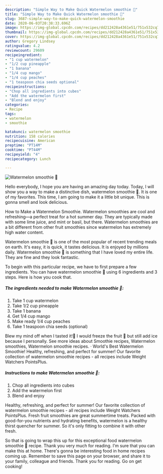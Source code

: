 ```yaml
---
description: "Simple Way to Make Quick Watermelon smoothie 🍉"
title: "Simple Way to Make Quick Watermelon smoothie 🍉"
slug: 3687-simple-way-to-make-quick-watermelon-smoothie
date: 2020-06-03T20:38:33.696Z
image: https://img-global.cpcdn.com/recipes/dd212428a4361e51/751x532cq70/watermelon-smoothie-🍉-recipe-main-photo.jpg
thumbnail: https://img-global.cpcdn.com/recipes/dd212428a4361e51/751x532cq70/watermelon-smoothie-🍉-recipe-main-photo.jpg
cover: https://img-global.cpcdn.com/recipes/dd212428a4361e51/751x532cq70/watermelon-smoothie-🍉-recipe-main-photo.jpg
author: Gregory Lindsey
ratingvalue: 4.2
reviewcount: 29609
recipeingredient:
- "1 cup watermelon"
- "1/2 cup pineapple"
- "1 banana"
- "1/4 cup mango"
- "1/4 cup peaches"
- "1 teaspoon chia seeds optional"
recipeinstructions:
- "Chop all ingredients into cubes"
- "Add the watermelon first"
- "Blend and enjoy"
categories:
- Recipe
tags:
- watermelon
- smoothie

katakunci: watermelon smoothie 
nutrition: 158 calories
recipecuisine: American
preptime: "PT14M"
cooktime: "PT44M"
recipeyield: "4"
recipecategory: Lunch

---
```



![Watermelon smoothie 🍉](https://img-global.cpcdn.com/recipes/dd212428a4361e51/751x532cq70/watermelon-smoothie-🍉-recipe-main-photo.jpg)

Hello everybody, I hope you are having an amazing day today. Today, I will show you a way to make a distinctive dish, watermelon smoothie 🍉. It is one of my favorites. This time, I am going to make it a little bit unique. This is gonna smell and look delicious.

How to Make a Watermelon Smoothie. Watermelon smoothies are cool and refreshing—a perfect treat for a hot summer day. They are typically made with some lime juice, and mint or basil, but there. Watermelon smoothies are a bit different from other fruit smoothies since watermelon has extremely high water content.

Watermelon smoothie 🍉 is one of the most popular of recent trending meals on earth. It's easy, it is quick, it tastes delicious. It is enjoyed by millions daily. Watermelon smoothie 🍉 is something that I have loved my entire life. They are fine and they look fantastic.


To begin with this particular recipe, we have to first prepare a few ingredients. You can have watermelon smoothie 🍉 using 6 ingredients and 3 steps. Here is how you cook that.

<!--inarticleads1-->

##### The ingredients needed to make Watermelon smoothie 🍉:

1. Take 1 cup watermelon
1. Take 1/2 cup pineapple
1. Take 1 banana
1. Get 1/4 cup mango
1. Make ready 1/4 cup peaches
1. Take 1 teaspoon chia seeds (optional)


Blew my mind off when I tasted it!🤯 I would freeze the fruit 🍉 but still add ice because I personally. See more ideas about Smoothie recipes, Watermelon smoothies, Watermelon smoothie recipes. · World&#39;s Best Watermelon Smoothie! Healthy, refreshing, and perfect for summer! Our favorite collection of watermelon smoothie recipes - all recipes include Weight Watchers PointsPlus. 

<!--inarticleads2-->

##### Instructions to make Watermelon smoothie 🍉:

1. Chop all ingredients into cubes
1. Add the watermelon first
1. Blend and enjoy


Healthy, refreshing, and perfect for summer! Our favorite collection of watermelon smoothie recipes - all recipes include Weight Watchers PointsPlus. Fresh fruit smoothies are great summertime treats. Packed with good-for-you nutrients and hydrating benefits, watermelon is a healthy thirst quencher for summer. So it&#39;s only fitting to combine it with other fresh. 

So that is going to wrap this up for this exceptional food watermelon smoothie 🍉 recipe. Thank you very much for reading. I'm sure that you can make this at home. There's gonna be interesting food in home recipes coming up. Remember to save this page on your browser, and share it to your family, colleague and friends. Thank you for reading. Go on get cooking!
